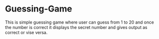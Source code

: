 # Guessing-Game
This is simple guessing game where user can guess from 1 to 20 and once the number is correct it displays the secret number and gives output as correct or vise versa. 

